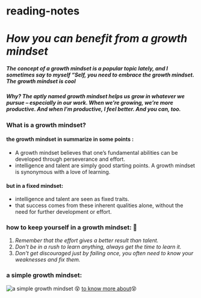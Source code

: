 # reading-notes
# ***How you can benefit from a growth mindset***
##### The concept of a growth mindset is a popular topic lately, and I sometimes say to myself “Self, you need to embrace the growth mindset. The growth mindset is cool  
##### Why? The aptly named growth mindset helps us grow in whatever we pursue – especially in our work. When we’re growing, we’re more productive. And when I’m productive, I feel better. And you can, too.
### What is a growth mindset?
#### the growth mindset in summarize in some points :
* A growth mindset believes that one’s fundamental abilities can be developed through perseverance and effort.
* intelligence and talent are simply good starting points. A growth mindset is synonymous with a love of learning.
#### but in a fixed mindset:
+ intelligence and talent are seen as fixed traits.
+ that success comes from these inherent qualities alone, without the need for further development or effort.  

### how to keep yourself in a growth mindset: :muscle:
1. *Remember that the effort gives a better result than talent.*
2. *Don't be in a rush to learn anything, always get the time to learn it.*
3. *Don't get discouraged just by failing once, you often need to know your weaknesses and fix them.*

### a simple growth mindset:
![a simple growth mindset](https://i2.wp.com/atlassianblog.wpengine.com/wp-content/uploads/NewGrowthMindset2.png?resize=768%2C960&ssl=1)
:dizzy_face: [to know more about](https://www.atlassian.com/blog/inside-atlassian/growth-mindset):dizzy_face:
